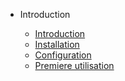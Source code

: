 - Introduction

  - [Introduction](intro.md)
  - [Installation](install.md)
  - [Configuration](config.md)
  - [Premiere utilisation](first-use.md)
